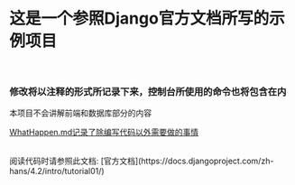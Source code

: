 <h1>这是一个参照Django官方文档所写的示例项目</h1>
<br>
<h3>修改将以注释的形式所记录下来，控制台所使用的命令也将包含在内</h3>
<p>本项目不会讲解前端和数据库部分的内容</p>
<p><u>WhatHappen.md记录了除编写代码以外需要做的事情</u></p>
<br>
阅读代码时请参照此文档: [官方文档](https://docs.djangoproject.com/zh-hans/4.2/intro/tutorial01/)
